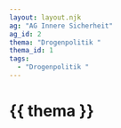 ```yaml
---
layout: layout.njk
ag: "AG Innere Sicherheit"
ag_id: 2
thema: "Drogenpolitik "
thema_id: 1
tags:
  - "Drogenpolitik "
---
```


# {{ thema }}

